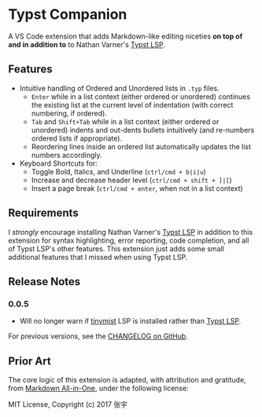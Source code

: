 # Typst Companion

A VS Code extension that adds Markdown-like editing niceties **on top of and in addition to** to Nathan Varner's [Typst LSP](https://github.com/nvarner/typst-lsp).

## Features

- Intuitive handling of Ordered and Unordered lists in `.typ` files.
  - `Enter` while in a list context (either ordered or unordered) continues the existing list at the current level of indentation (with correct numbering, if ordered).
  - `Tab` and `Shift+Tab` while in a list context (either ordered or unordered) indents and out-dents bullets intuitively (and re-numbers ordered lists if appropriate).
  - Reordering lines inside an ordered list automatically updates the list numbers accordingly.
- Keyboard Shortcuts for:
  - Toggle Bold, Italics, and Underline (`ctrl/cmd + b|i|u`)
  - Increase and decrease header level (`ctrl/cmd + shift + ]|[`)
  - Insert a page break (`ctrl/cmd + enter`, when not in a list context)

## Requirements

I *strongly* encourage installing Nathan Varner's [Typst LSP](https://github.com/nvarner/typst-lsp) in addition to this extension for syntax highlighting, error reporting, code completion, and all of Typst LSP's other features. 
    This extension just adds some small additional features that I missed when using Typst LSP.

## Release Notes

### 0.0.5

- Will no longer warn if [tinymist](https://github.com/Myriad-Dreamin/tinymist) LSP is installed rather than [Typst LSP](https://github.com/nvarner/typst-lsp).


For previous versions, see the [CHANGELOG on GitHub](https://github.com/CFiggers/typst-companion/blob/main/CHANGELOG.md).

## Prior Art

The core logic of this extension is adapted, with attribution and gratitude, from [Markdown All-in-One](https://github.com/yzhang-gh/vscode-markdown/), under the following license:

MIT License, Copyright (c) 2017 张宇
